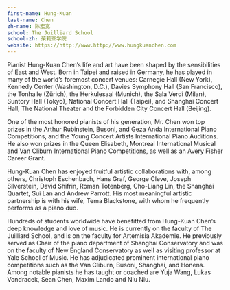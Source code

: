 ```yaml
---
first-name: Hung-Kuan
last-name: Chen
zh-name: 陈宏宽
school: The Juilliard School
school-zh: 茱莉亚学院
website: https://http://www.http://www.hungkuanchen.com
---
```


Pianist Hung-Kuan Chen’s life and art have been shaped by the sensibilities of East and West.  Born in Taipei and raised in Germany, he has played in many of the world’s foremost concert venues: Carnegie Hall (New York), Kennedy Center (Washington, D.C.), Davies Symphony Hall (San Francisco), the Tonhalle (Zürich), the Herkulesaal (Munich), the Sala Verdi (Milan), Suntory Hall (Tokyo), National Concert Hall (Taipei), and Shanghai Concert Hall, The National Theater and the Forbidden City Concert Hall (Beijing).

One of the most honored pianists of his generation, Mr. Chen won top prizes in the Arthur Rubinstein, Busoni, and Geza Anda International Piano Competitions, and the Young Concert Artists International Piano Auditions. He also won prizes in the Queen Elisabeth, Montreal International Musical and Van Cliburn International Piano Competitions, as well as an Avery Fisher Career Grant.

Hung-Kuan Chen has enjoyed fruitful artistic collaborations with, among others, Christoph Eschenbach, Hans Graf, George Cleve, Joseph Silverstein, David Shifrin, Roman Totenberg, Cho-Liang Lin, the Shanghai Quartet, Sui Lan and Andrew Parrott. His most meaningful artistic partnership is with his wife, Tema Blackstone, with whom he frequently performs as a piano duo.

Hundreds of students worldwide have benefitted from Hung-Kuan Chen’s deep knowledge and love of music. He is currently on the faculty of The Juilliard School, and is on the faculty for Artemisia Akademie. He previously served as Chair of the piano department of Shanghai Conservatory and was on the faculty of New England Conservatory as well as visiting professor at Yale School of Music. He has adjudicated prominent international piano competitions such as the Van Cliburn, Busoni, Shanghai, and Honens. Among notable pianists he has taught or coached are Yuja Wang, Lukas Vondracek, Sean Chen, Maxim Lando and Niu Niu.
